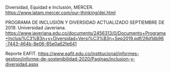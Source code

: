 Diversidad, Equidad e Inclusión, MERCER. 
https://www.latam.mercer.com/our-thinking/dei.html 

PROGRAMA DE INCLUSIÓN Y
DIVERSIDAD
ACTUALIZADO SEPTIEMBRE DE 2019. Universidad Javeriana.  
https://www.javeriana.edu.co/documents/2456313/0/Documento+Programa+Inclusi%C3%B3n+y+Diversidad+Versi%C3%B3n+Sep2019.pdf/26d1db96-7443-464b-8e06-85e0a62fe641

Reporte EAFIT. 
https://www.eafit.edu.co/institucional/informes-gestion/informe-de-sostenibilidad-2020/Paginas/inclusion-y-diversidad.aspx
